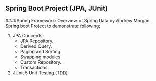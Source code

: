 ## Spring Boot Project (JPA, JUnit)
####Spring Framework: Overview of Spring Data by Andrew Morgan.
Spring boot Project to demonstrate following;
1.  JPA Concepts:
    * JPA Repository.
    * Derived Query.
    * Paging and Sorting.
    * Swapping modules.
    * Custom Repository.
    * Transactions.
2. JUnit 5 Unit Testing.(TDD)
